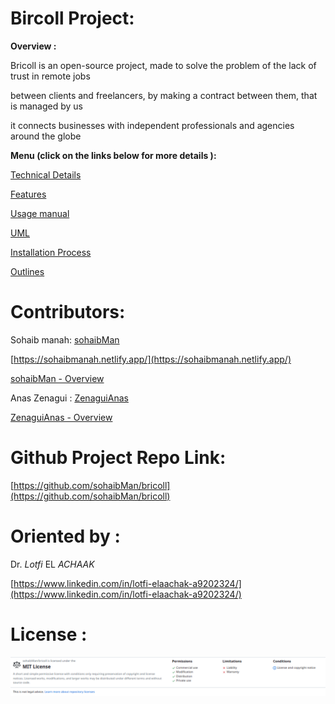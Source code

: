 # Bircoll Project:

****Overview :****

Bricoll is an open-source project, made to solve the problem of the lack of trust in remote jobs

between clients and freelancers, by making a contract between them, that is managed by us 

it connects businesses with independent professionals and agencies around the globe

**Menu (click on the links below for more details ):**

[Technical Details ](https://www.notion.so/Technical-Details-37881f4890f84997bb00cff78a523802)

[Features](https://www.notion.so/Features-d7d9969d1da4460db10de9f0b5e885cd)

[Usage manual ](https://www.notion.so/Usage-manual-d466fa165f40458ab7f6f379d255abd0)

[UML](https://www.notion.so/UML-fd74b367c9884e1286c089390f11ec34)

[Installation Process ](https://www.notion.so/Installation-Process-f488342ebfd3424bb05558e8a249cca5)

[Outlines](https://www.notion.so/Outlines-9d31c39d18724dfca5e0225e5ef84a02)

# **Contributors:**

Sohaib manah: [sohaibMan](https://github.com/sohaibMan)

[https://sohaibmanah.netlify.app/](https://sohaibmanah.netlify.app/)

[sohaibMan - Overview](https://github.com/sohaibMan)

Anas Zenagui : [ZenaguiAnas](https://github.com/ZenaguiAnas)

[ZenaguiAnas - Overview](https://github.com/ZenaguiAnas)

# **Github Project Repo Link:**

[https://github.com/sohaibMan/bricoll](https://github.com/sohaibMan/bricoll)

# O**riented by :**

Dr. *Lotfi* EL *ACHAAK*

[https://www.linkedin.com/in/lotfi-elaachak-a9202324/](https://www.linkedin.com/in/lotfi-elaachak-a9202324/)

# **License :**

![Untitled](Bircoll%20Project%207b01de36a2004f69b16fb13a69f2f503/Untitled.png)